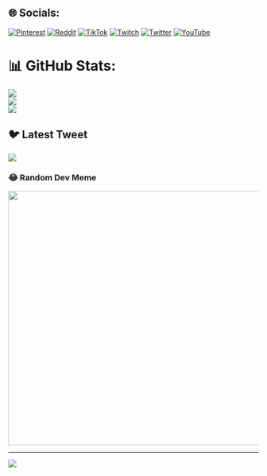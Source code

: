 
## 🌐 Socials:
[![Pinterest](https://img.shields.io/badge/Pinterest-%23E60023.svg?logo=Pinterest&logoColor=white)](https://pinterest.com/EL1F4YT) [![Reddit](https://img.shields.io/badge/Reddit-%23FF4500.svg?logo=Reddit&logoColor=white)](https://reddit.com/user/EL1F4YT) [![TikTok](https://img.shields.io/badge/TikTok-%23000000.svg?logo=TikTok&logoColor=white)](https://tiktok.com/@EL1F4YT) [![Twitch](https://img.shields.io/badge/Twitch-%239146FF.svg?logo=Twitch&logoColor=white)](https://twitch.tv/EL1F4YT_) [![Twitter](https://img.shields.io/badge/Twitter-%231DA1F2.svg?logo=Twitter&logoColor=white)](https://twitter.com/EL1F4YT) [![YouTube](https://img.shields.io/badge/YouTube-%23FF0000.svg?logo=YouTube&logoColor=white)](https://youtube.com/@EL1F4YT) 
# 📊 GitHub Stats:
![](https://github-readme-stats.vercel.app/api?username=FerEsqueda&theme=graywhite&hide_border=false&include_all_commits=false&count_private=false)<br/>
![](https://github-readme-streak-stats.herokuapp.com/?user=FerEsqueda&theme=graywhite&hide_border=false)<br/>
![](https://github-readme-stats.vercel.app/api/top-langs/?username=FerEsqueda&theme=graywhite&hide_border=false&include_all_commits=false&count_private=false&layout=compact)

## 🐦 Latest Tweet
[![](https://gtce.itsvg.in/api?username=EL1F4YT)](https://github.com/VishwaGauravIn/github-twitter-card-embed)

### 😂 Random Dev Meme
<img src="https://random-memer.herokuapp.com/" width="512px"/>

---
[![](https://visitcount.itsvg.in/api?id=FerEsqueda&icon=6&color=12)](https://visitcount.itsvg.in)

<!-- Proudly created with GPRM ( https://gprm.itsvg.in ) -->
